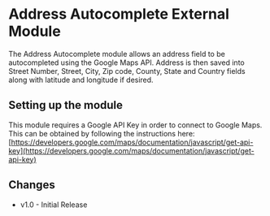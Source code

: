 # Address Autocomplete External Module

The Address Autocomplete module allows an address field to be autocompleted using the Google Maps API. Address is then saved into Street Number, Street, City, Zip code, County, State and Country fields along with latitude and longitude if desired. 

## Setting up the module

This module requires a Google API Key in order to connect to Google Maps. This can be obtained by following the instructions here: [https://developers.google.com/maps/documentation/javascript/get-api-key](https://developers.google.com/maps/documentation/javascript/get-api-key)

## Changes
- v1.0 - Initial Release